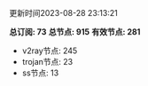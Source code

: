 更新时间2023-08-28 23:13:21

**总订阅: 73**
**总节点: 915**
**有效节点: 281**
- v2ray节点: 245
- trojan节点: 23
- ss节点: 13
